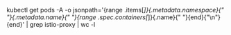 kubectl get pods -A -o jsonpath='{range .items[*]}{.metadata.namespace}{" "}{.metadata.name}{" "}{range .spec.containers[*]}{.name}{" "}{end}{"\n"}{end}' | grep istio-proxy | wc -l
